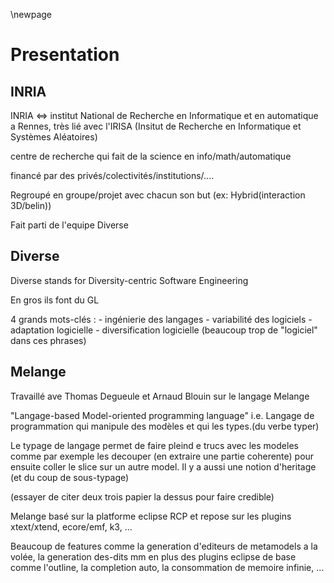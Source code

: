\newpage

Presentation
============

INRIA
-----
INRIA <=> institut National de Recherche en Informatique et en automatique
a Rennes, très lié avec l'IRISA (Insitut de Recherche en Informatique et Systèmes Aléatoires)

centre de recherche qui fait de la science en info/math/automatique

financé par des privés/colectivités/institutions/....

Regroupé en groupe/projet avec chacun son but (ex: Hybrid(interaction 3D/belin))

Fait parti de l'equipe Diverse 


Diverse
-------

Diverse stands for Diversity-centric Software Engineering

En gros ils font du GL 

4 grands mots-clés :
    - ingénierie des langages
    - variabilité des logiciels
    - adaptation logicielle
    - diversification logicielle
    (beaucoup trop de "logiciel" dans ces phrases)


Melange
-------

Travaillé ave Thomas Degueule et Arnaud Blouin sur le langage Melange

"Langage-based Model-oriented programming language"
i.e. Langage de programmation qui manipule des modèles et qui les types.(du verbe typer)

Le typage de langage permet de faire pleind e trucs avec les modeles
comme par exemple les decouper (en extraire une partie coherente) pour ensuite coller le 
slice sur un autre model. Il y a aussi une notion d'heritage (et du coup de sous-typage)

(essayer de citer deux trois papier la dessus pour faire credible)

Melange basé sur la platforme eclipse RCP et repose sur les plugins xtext/xtend, ecore/emf, k3, ...

Beaucoup de features comme la generation d'editeurs de metamodels a la volée, la generation des-dits mm
en plus des plugins eclipse de base comme l'outline, la completion auto, la consommation de memoire infinie, ...

